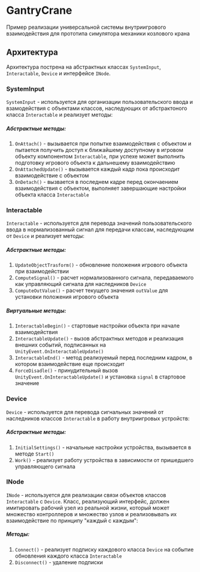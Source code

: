 # GantryCrane
Пример реализации универсальной системы внутриигрового взаимодействия для прототипа симулятора механики козлового крана 

## Архитектура
Архитектура пострена на абстрактных классах `SystemInput`, `Interactable`, `Device` и интерфейсе `INode`.

### SystemInput
`SystemInput` - используется для организации пользовательского ввода и взамодействия с объектами классов, наследующих от абстрактоного класса `Interactable` и реализует методы:
##### Абстрактные методы:
1. `OnAttach()` - вызывается при попытке взаимодействия с объектом и пытается получить доступ к ближайшему доступному в игровом объекту компонентом `Interactable`, при успехе может выполнить подготовку игрового объекта к дальнешему взаимодействию
2. `OnAttachedUpdate()` - вызывается каждый кадр пока происходит взаимодействие с объектом
3. `OnDetach()` - вызвается в последнем кадре перед окончаением взаимодействия с объектом, выполняет завершающие настройки объекта класса `Interactable`

### Interactable
`Interactable` - используется для перевода значений пользовательского ввода в нормализованный сигнал для передачи классам, наследующим от `Device` и реализует методы:
##### Абстрактные методы:
1. `UpdateObjectTrasform()` - обновление положения игрового объекта при взаимодействии
2. `ComputeSignal()` - расчет нормализованного сигнала, передаваемого как управляющий сигнала для наследников `Device`
3. `ComputeOutValue()` - расчет текущего значения `outValue` для установки положения игрового объекта
##### Виртуальные методы:
1. `InteractableBegin()` - стартовые настройки объекта при начале взаимодействия
2. `InteractableUpdate()` - вызов абстрактных методов и реализация внешних событий, подписанных на `UnityEvent.OnInteractableUpdate()`
3. `InteractableEnd()` - метод реализуемый перед последним кадром, в котором взаимодействие еще происходит
4. `ForceDisadle()` - принудительный вызов `UnityEvent.OnInteractableUpdate()` и установка `signal` в стартовое значение

### Device
`Device` - используется для перевода сигнальных значений от наследников классов `Interactable` в работу внутриигровых устройств:
##### Абстрактные методы:
1. `InitialSettings()` - начальные настройки устройства, вызывается в методе `Start()`
2. `Work()` - реализует работу устройства в зависимости от пришедшего управляющего сигнала

### INode
`INode` - используется для реализации связи объектов классов `Interactable` с `Device`. Класс, реализующий интерфейс, должен имитировать рабочий узел из реальной жизни, который может множество контроллеров и множество узлов и реализовывать их взаимодействие по принципу "каждый с каждым":
##### Методы:
1. `Connect()` - реализует подписку каждового класса `Device` на событие обновления каждого класса `Interactable` 
2. `Disconnect()` - удаление подписки
